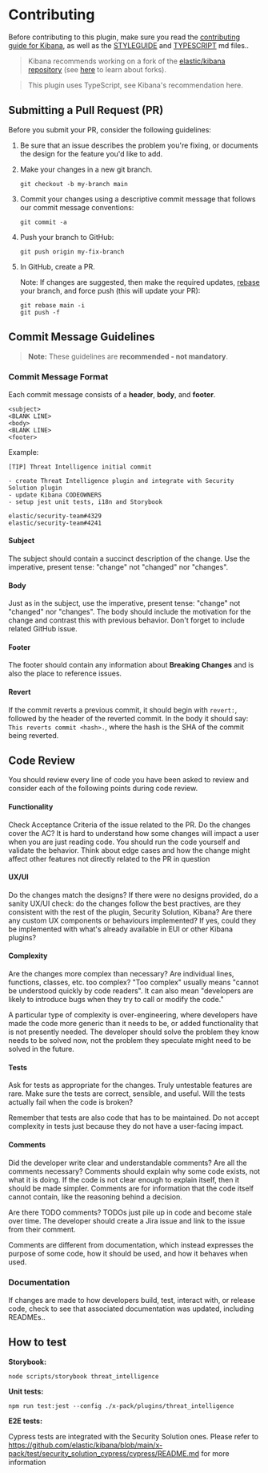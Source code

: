 # Contributing

Before contributing to this plugin, make sure you read the [contributing guide for Kibana](https://github.com/elastic/kibana/blob/main/CONTRIBUTING.md), as well as the [STYLEGUIDE](https://github.com/elastic/kibana/blob/main/STYLEGUIDE.mdx) and [TYPESCRIPT](https://github.com/elastic/kibana/blob/main/TYPESCRIPT.md) md files..

> Kibana recommends working on a fork of the [elastic/kibana repository](https://github.com/elastic/kibana) (see [here](https://docs.github.com/en/get-started/quickstart/fork-a-repo) to learn about forks).

> This plugin uses TypeScript, see Kibana's recommendation here.

## Submitting a Pull Request (PR)

Before you submit your PR, consider the following guidelines:

1. Be sure that an issue describes the problem you're fixing, or documents the design for the feature you'd like to add.

2. Make your changes in a new git branch.

   ```
   git checkout -b my-branch main
   ```
   
3. Commit your changes using a descriptive commit message that follows our commit message conventions:

   ```
   git commit -a
   ```

4. Push your branch to GitHub:

   ```
   git push origin my-fix-branch
   ```

5. In GitHub, create a PR.

   Note: If changes are suggested, then make the required updates, [rebase](https://hackernoon.com/git-merge-vs-rebase-whats-the-diff-76413c117333) your branch, and force push (this will update your PR):

   ```
   git rebase main -i
   git push -f
   ```

## Commit Message Guidelines

> **Note:** These guidelines are **recommended - not mandatory**.

### Commit Message Format

Each commit message consists of a **header**, **body**, and **footer**.

```
<subject>
<BLANK LINE>
<body>
<BLANK LINE>
<footer>
```

Example:

```
[TIP] Threat Intelligence initial commit

- create Threat Intelligence plugin and integrate with Security Solution plugin
- update Kibana CODEOWNERS
- setup jest unit tests, i18n and Storybook

elastic/security-team#4329
elastic/security-team#4241
```

#### Subject

The subject should contain a succinct description of the change. Use the imperative, present tense: "change" not "changed" nor "changes".

#### Body
Just as in the subject, use the imperative, present tense: "change" not "changed" nor "changes". The body should include the motivation for the change and contrast this with previous behavior. Don't forget to include related GitHub issue.

#### Footer

The footer should contain any information about **Breaking Changes** and is also the place to reference issues.

#### Revert

If the commit reverts a previous commit, it should begin with `revert:`, followed by the header of the reverted commit. In the body it should say: `This reverts commit <hash>.`, where the hash is the SHA of the commit being reverted.

## Code Review

You should review every line of code you have been asked to review and consider each of the following points during code review.

#### Functionality

Check Acceptance Criteria of the issue related to the PR. Do the changes cover the AC? It is hard to understand how some changes will impact a user when you are just reading code. You should run the code yourself and validate the behavior. Think about edge cases and how the change might affect other features not directly related to the PR in question

#### UX/UI

Do the changes match the designs? If there were no designs provided, do a sanity UX/UI check: do the changes follow the best practives, are they consistent with the rest of the plugin, Security Solution, Kibana? Are there any custom UX components or behaviours implemented? If yes, could they be implemented with what's already available in EUI or other Kibana plugins?

#### Complexity

Are the changes more complex than necessary? Are individual lines, functions, classes, etc. too complex? "Too complex" usually means "cannot be understood quickly by code readers". It can also mean "developers are likely to introduce bugs when they try to call or modify the code."

A particular type of complexity is over-engineering, where developers have made the code more generic than it needs to be, or added functionality that is not presently needed. The developer should solve the problem they know needs to be solved now, not the problem they speculate might need to be solved in the future.

#### Tests

Ask for tests as appropriate for the changes. Truly untestable features are rare. Make sure the tests are correct, sensible, and useful. Will the tests actually fail when the code is broken?

Remember that tests are also code that has to be maintained. Do not accept complexity in tests just because they do not have a user-facing impact.

#### Comments

Did the developer write clear and understandable comments? Are all the comments necessary? Comments should explain why some code exists, not what it is doing. If the code is not clear enough to explain itself, then it should be made simpler. Comments are for information that the code itself cannot contain, like the reasoning behind a decision.

Are there TODO comments? TODOs just pile up in code and become stale over time. The developer should create a Jira issue and link to the issue from their comment.

Comments are different from documentation, which instead expresses the purpose of some code, how it should be used, and how it behaves when used.

### Documentation

If changes are made to how developers build, test, interact with, or release code, check to see that associated documentation was updated, including READMEs..

## How to test

**Storybook:**

`node scripts/storybook threat_intelligence`

**Unit tests:**

`npm run test:jest --config ./x-pack/plugins/threat_intelligence`

**E2E tests:**

Cypress tests are integrated with the Security Solution ones. Please refer to https://github.com/elastic/kibana/blob/main/x-pack/test/security_solution_cypress/cypress/README.md for more information 

